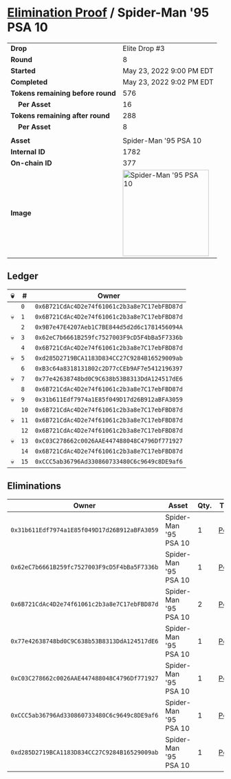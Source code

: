 # [Elimination Proof](./readme.md) / Spider-Man &#039;95 PSA 10

|||
|---|---|
| **Drop** | Elite Drop #3 |
| **Round** | 8 |
| **Started** | May 23, 2022 9:00 PM EDT |
| **Completed** | May 23, 2022 9:02 PM EDT |
| **Tokens remaining before round** | 576 |
| **&nbsp;&nbsp;&nbsp;&nbsp;Per Asset** | 16 |
| **Tokens remaining after round** | 288 |
| **&nbsp;&nbsp;&nbsp;&nbsp;Per Asset** | 8 |
| | |
| **Asset** | Spider-Man &#039;95 PSA 10 |
| **Internal ID** | 1782 |
| **On-chain ID** | 377 |
| **Image** | <img src="https://tcdn.blokpax.com/9648a5d9-188d-46e3-a014-df922d568ed9/98559ac572b655e9f7289a2443f67d9d82bb8576f24fce8faa5a205892642f0f.png" height="200" alt="Spider-Man &#039;95 PSA 10" /> |

## Ledger

| 💀 | # | Owner |
| --- | --- | --- |
|  | `0` | `0x6B721CdAc4D2e74f61061c2b3a8e7C17ebFBD87d` |
| 💀 | `1` | `0x6B721CdAc4D2e74f61061c2b3a8e7C17ebFBD87d` |
|  | `2` | `0x9B7e47E4207Aeb1C7BE844d5d2d6c1781456094A` |
| 💀 | `3` | `0x62eC7b6661B259fc7527003F9cD5F4bBa5F7336b` |
|  | `4` | `0x6B721CdAc4D2e74f61061c2b3a8e7C17ebFBD87d` |
| 💀 | `5` | `0xd285D2719BCA1183D834CC27C9284B16529009ab` |
|  | `6` | `0xB3c64a8318131802c2D77cCEb9AF7e5412196397` |
| 💀 | `7` | `0x77e42638748bd0C9C638b53B8313DdA124517dE6` |
|  | `8` | `0x6B721CdAc4D2e74f61061c2b3a8e7C17ebFBD87d` |
| 💀 | `9` | `0x31b611Edf7974a1E85f049D17d26B912aBFA3059` |
|  | `10` | `0x6B721CdAc4D2e74f61061c2b3a8e7C17ebFBD87d` |
| 💀 | `11` | `0x6B721CdAc4D2e74f61061c2b3a8e7C17ebFBD87d` |
|  | `12` | `0x6B721CdAc4D2e74f61061c2b3a8e7C17ebFBD87d` |
| 💀 | `13` | `0xC03C278662c0026AAE447488048C4796Df771927` |
|  | `14` | `0x6B721CdAc4D2e74f61061c2b3a8e7C17ebFBD87d` |
| 💀 | `15` | `0xCCC5ab36796Ad330860733480C6c9649c8DE9af6` |


## Eliminations

| Owner | Asset | Qty. | Transaction |
| --- | --- | --- | --- |
| `0x31b611Edf7974a1E85f049D17d26B912aBFA3059` | Spider-Man '95 PSA 10 | 1 | [Polygonscan](https://polygonscan.com/tx/0x3639b696a6e66db7f8b0d0b86bf642c331f3905d62cee2821f8df33890d3e03d) |
| `0x62eC7b6661B259fc7527003F9cD5F4bBa5F7336b` | Spider-Man '95 PSA 10 | 1 | [Polygonscan](https://polygonscan.com/tx/0x2dbf067a8e3d9fc0613241680d5d7b8bcb6a6f626d1a06deb5b2598b35e8f86d) |
| `0x6B721CdAc4D2e74f61061c2b3a8e7C17ebFBD87d` | Spider-Man '95 PSA 10 | 2 | [Polygonscan](https://polygonscan.com/tx/0x55d4d106bc6c8f79d47b54a46d500214bb7aa6fec8ffead76b8923c0b1af2edb) |
| `0x77e42638748bd0C9C638b53B8313DdA124517dE6` | Spider-Man '95 PSA 10 | 1 | [Polygonscan](https://polygonscan.com/tx/0xb15d6511e0c5cbffb518759b928c0081f7c3d6c8a24e1f4c7ed4cdbb33091b2b) |
| `0xC03C278662c0026AAE447488048C4796Df771927` | Spider-Man '95 PSA 10 | 1 | [Polygonscan](https://polygonscan.com/tx/0x6ab50b5115fd1c6e16b5119a18473991162f95f4b4b9d2a3f76027e76386213d) |
| `0xCCC5ab36796Ad330860733480C6c9649c8DE9af6` | Spider-Man '95 PSA 10 | 1 | [Polygonscan](https://polygonscan.com/tx/0x45123b398bd08fc734772f4a622fc1f90013339c63bb6e8308395fd6ebc1a454) |
| `0xd285D2719BCA1183D834CC27C9284B16529009ab` | Spider-Man '95 PSA 10 | 1 | [Polygonscan](https://polygonscan.com/tx/0x787aad0fb862541e9d52547f9e836eac367afd2858a0493342cff5166a8e15de) |
